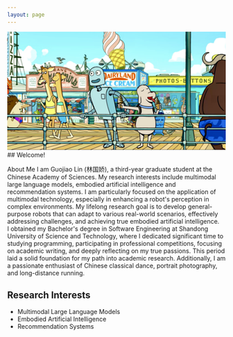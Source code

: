 ```yaml
---
layout: page
---
```

<img src="file/robot_dream.jpg">
## Welcome!

 About Me
I am Guojiao Lin (林国娇), a third-year graduate student at the Chinese Academy of Sciences. My research interests include multimodal large language models, embodied artificial intelligence and recommendation systems. I am particularly focused on the application of multimodal technology, especially in enhancing a robot's perception in complex environments. My lifelong research goal is to develop general-purpose robots that can adapt to various real-world scenarios, effectively addressing challenges, and achieving true embodied artificial intelligence.
<br>
I obtained my Bachelor's degree in Software Engineering at Shandong University of Science and Technology, where I dedicated significant time to studying programming, participating in professional competitions, focusing on academic writing, and deeply reflecting on my true passions. This period laid a solid foundation for my path into academic research. Additionally, I am a passionate enthusiast of Chinese classical dance, portrait photography, and long-distance running.

## Research Interests
- Multimodal Large Language Models
- Embodied Artificial Intelligence
- Recommendation Systems
